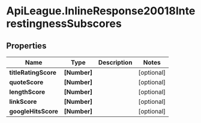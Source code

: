# ApiLeague.InlineResponse20018InterestingnessSubscores

## Properties

Name | Type | Description | Notes
------------ | ------------- | ------------- | -------------
**titleRatingScore** | **[Number]** |  | [optional] 
**quoteScore** | **[Number]** |  | [optional] 
**lengthScore** | **[Number]** |  | [optional] 
**linkScore** | **[Number]** |  | [optional] 
**googleHitsScore** | **[Number]** |  | [optional] 


